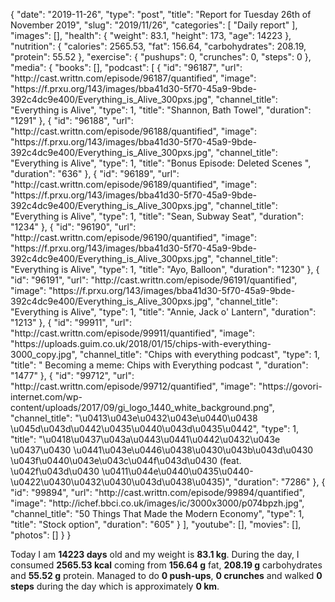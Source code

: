 {
    "date": "2019-11-26",
    "type": "post",
    "title": "Report for Tuesday 26th of November 2019",
    "slug": "2019\/11\/26",
    "categories": [
        "Daily report"
    ],
    "images": [],
    "health": {
        "weight": 83.1,
        "height": 173,
        "age": 14223
    },
    "nutrition": {
        "calories": 2565.53,
        "fat": 156.64,
        "carbohydrates": 208.19,
        "protein": 55.52
    },
    "exercise": {
        "pushups": 0,
        "crunches": 0,
        "steps": 0
    },
    "media": {
        "books": [],
        "podcast": [
            {
                "id": "96187",
                "url": "http:\/\/cast.writtn.com\/episode\/96187\/quantified",
                "image": "https:\/\/f.prxu.org\/143\/images\/bba41d30-5f70-45a9-9bde-392c4dc9e400\/Everything_is_Alive_300pxs.jpg",
                "channel_title": "Everything is Alive",
                "type": 1,
                "title": "Shannon, Bath Towel",
                "duration": "1291"
            },
            {
                "id": "96188",
                "url": "http:\/\/cast.writtn.com\/episode\/96188\/quantified",
                "image": "https:\/\/f.prxu.org\/143\/images\/bba41d30-5f70-45a9-9bde-392c4dc9e400\/Everything_is_Alive_300pxs.jpg",
                "channel_title": "Everything is Alive",
                "type": 1,
                "title": "Bonus Episode: Deleted Scenes ",
                "duration": "636"
            },
            {
                "id": "96189",
                "url": "http:\/\/cast.writtn.com\/episode\/96189\/quantified",
                "image": "https:\/\/f.prxu.org\/143\/images\/bba41d30-5f70-45a9-9bde-392c4dc9e400\/Everything_is_Alive_300pxs.jpg",
                "channel_title": "Everything is Alive",
                "type": 1,
                "title": "Sean, Subway Seat",
                "duration": "1234"
            },
            {
                "id": "96190",
                "url": "http:\/\/cast.writtn.com\/episode\/96190\/quantified",
                "image": "https:\/\/f.prxu.org\/143\/images\/bba41d30-5f70-45a9-9bde-392c4dc9e400\/Everything_is_Alive_300pxs.jpg",
                "channel_title": "Everything is Alive",
                "type": 1,
                "title": "Ayo, Balloon",
                "duration": "1230"
            },
            {
                "id": "96191",
                "url": "http:\/\/cast.writtn.com\/episode\/96191\/quantified",
                "image": "https:\/\/f.prxu.org\/143\/images\/bba41d30-5f70-45a9-9bde-392c4dc9e400\/Everything_is_Alive_300pxs.jpg",
                "channel_title": "Everything is Alive",
                "type": 1,
                "title": "Annie, Jack o' Lantern",
                "duration": "1213"
            },
            {
                "id": "99911",
                "url": "http:\/\/cast.writtn.com\/episode\/99911\/quantified",
                "image": "https:\/\/uploads.guim.co.uk\/2018\/01\/15\/chips-with-everything-3000_copy.jpg",
                "channel_title": "Chips with everything podcast",
                "type": 1,
                "title": " Becoming a meme: Chips with Everything podcast ",
                "duration": "1477"
            },
            {
                "id": "99712",
                "url": "http:\/\/cast.writtn.com\/episode\/99712\/quantified",
                "image": "https:\/\/govori-internet.com\/wp-content\/uploads\/2017\/09\/gi_logo_1440_white_background.png",
                "channel_title": "\u0413\u043e\u0432\u043e\u0440\u0438 \u045d\u043d\u0442\u0435\u0440\u043d\u0435\u0442",
                "type": 1,
                "title": "\u0418\u0437\u043a\u0443\u0441\u0442\u0432\u043e \u0437\u0430 \u0441\u043e\u0446\u0438\u0430\u043b\u043d\u0430 \u043f\u0440\u043e\u043c\u044f\u043d\u0430 (feat. \u042f\u043d\u0430 \u0411\u044e\u0440\u0435\u0440-\u0422\u0430\u0432\u0430\u043d\u0438\u0435)",
                "duration": "7286"
            },
            {
                "id": "99894",
                "url": "http:\/\/cast.writtn.com\/episode\/99894\/quantified",
                "image": "http:\/\/ichef.bbci.co.uk\/images\/ic\/3000x3000\/p074bpzh.jpg",
                "channel_title": "50 Things That Made the Modern Economy",
                "type": 1,
                "title": "Stock option",
                "duration": "605"
            }
        ],
        "youtube": [],
        "movies": [],
        "photos": []
    }
}

Today I am <strong>14223 days</strong> old and my weight is <strong>83.1 kg</strong>. During the day, I consumed <strong>2565.53 kcal</strong> coming from <strong>156.64 g</strong> fat, <strong>208.19 g</strong> carbohydrates and <strong>55.52 g</strong> protein. Managed to do <strong>0 push-ups</strong>, <strong>0 crunches</strong> and walked <strong>0 steps</strong> during the day which is approximately <strong>0 km</strong>.